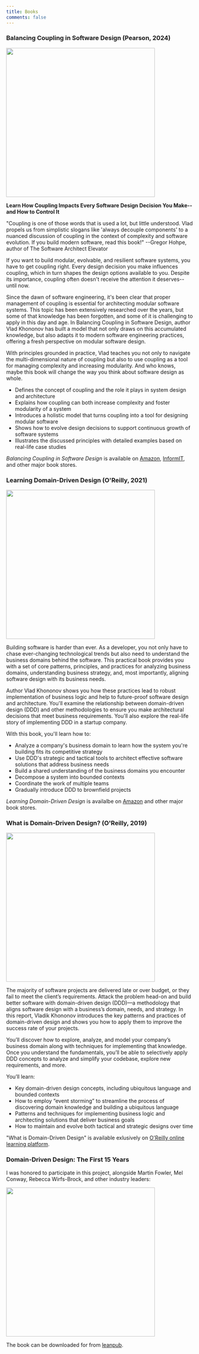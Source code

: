 ```yaml
---
title: Books
comments: false
---
```


### Balancing Coupling in Software Design (Pearson, 2024)

[<img src="/images/bcisd.jpg" alt="" width="400"/>](https://www.amazon.com/Balancing-Coupling-Software-Design-Addison-Wesley-ebook/dp/B09RV3Z3TP?crid=3KT021MCVOAHN&dib=eyJ2IjoiMSJ9.OFBJyeA-cqbOAdF36Oyf90R9pQz4DUP4ktypadnzmps1N-kYdFTQtxR9JSglNjDO.Gw00g3K9VOXa9faG_5MFuH0E4puSybPRa326yAOW_ls&dib_tag=se&keywords=balancing+coupling+in+software+design&qid=1728052868&sprefix=balancing+coupling+%2Caps%2C243&sr=8-1&linkCode=ll1&tag=vldkk-20&linkId=8206f6af7028ac19a6baa82f4084e5ad&language=en_US&ref_=as_li_ss_tl)

**Learn How Coupling Impacts Every Software Design Decision You Make--and How to Control It**

"Coupling is one of those words that is used a lot, but little understood. Vlad propels us from simplistic slogans like 'always decouple components' to a nuanced discussion of coupling in the context of complexity and software evolution. If you build modern software, read this book!" --Gregor Hohpe, author of The Software Architect Elevator

If you want to build modular, evolvable, and resilient software systems, you have to get coupling right. Every design decision you make influences coupling, which in turn shapes the design options available to you. Despite its importance, coupling often doesn't receive the attention it deserves--until now.

Since the dawn of software engineering, it's been clear that proper management of coupling is essential for architecting modular software systems. This topic has been extensively researched over the years, but some of that knowledge has been forgotten, and some of it is challenging to apply in this day and age. In Balancing Coupling in Software Design, author Vlad Khononov has built a model that not only draws on this accumulated knowledge, but also adapts it to modern software engineering practices, offering a fresh perspective on modular software design.

With principles grounded in practice, Vlad teaches you not only to navigate the multi-dimensional nature of coupling but also to use coupling as a tool for managing complexity and increasing modularity. And who knows, maybe this book will change the way you think about software design as whole.

* Defines the concept of coupling and the role it plays in system design and architecture
* Explains how coupling can both increase complexity and foster modularity of a system
* Introduces a holistic model that turns coupling into a tool for designing modular software
* Shows how to evolve design decisions to support continuous growth of software systems
* Illustrates the discussed principles with detailed examples based on real-life case studies

*Balancing Coupling in Software Design* is available on [Amazon](https://amzn.to/3BIIPyk), [InformIT](https://click.linksynergy.com/deeplink?id=XLXvHJZS*qY&mid=24808&murl=https%3A%2F%2Fwww.informit.com%2Fstore%2Fbalancing-coupling-in-software-design-universal-design-9780137353484), and other major book stores.

### Learning Domain-Driven Design (O'Reilly, 2021)
[<img src="/images/lddd.jpg" alt="" width="400"/>](https://www.amazon.com/Learning-Domain-Driven-Design-Vlad-Khononov-ebook/dp/B09J2CMJZY?crid=2ODEOUVT46GVQ&dib=eyJ2IjoiMSJ9.4uNlH2RE_QsdD4QJrBMD1nMyihhexVw0edsJ5ddGX7H1iQ_wT4_hRjhUISLJljlGJW3ioYqNZvkgKyG0qeUNAVIuikuptNuDj6U4YTAl3lr09I5IL1bi5kfKF3_XfiAbikl4xHXC9Zp3ZE39D4Wq5za8Bd-ZoR30fcxutiXgEuovJFxPH-slNFfhpJYUxK5pX4EOx_vdjzpl7A19vynm3INfDGjgj3IPybDW_dqyi50.tm_I6iF808SBzosex14kARa-yOlavI2W35tc596iMxo&dib_tag=se&keywords=learning+domain+driven+design&qid=1728052936&sprefix=learning+domain+d%2Caps%2C232&sr=8-1&linkCode=ll1&tag=vldkk-20&linkId=a9738e280361f285c33382e17e98ac16&language=en_US&ref_=as_li_ss_tl)

Building software is harder than ever. As a developer, you not only have to chase ever-changing technological trends but also need to understand the business domains behind the software. This practical book provides you with a set of core patterns, principles, and practices for analyzing business domains, understanding business strategy, and, most importantly, aligning software design with its business needs.

Author Vlad Khononov shows you how these practices lead to robust implementation of business logic and help to future-proof software design and architecture. You'll examine the relationship between domain-driven design (DDD) and other methodologies to ensure you make architectural decisions that meet business requirements. You'll also explore the real-life story of implementing DDD in a startup company.

With this book, you'll learn how to:

* Analyze a company's business domain to learn how the system you're building fits its competitive strategy
* Use DDD's strategic and tactical tools to architect effective software solutions that address business needs
* Build a shared understanding of the business domains you encounter
* Decompose a system into bounded contexts
* Coordinate the work of multiple teams
* Gradually introduce DDD to brownfield projects

*Learning Domain-Driven Design* is availalbe on [Amazon](https://amzn.to/3BH8PdO) and other major book stores.

### What is Domain-Driven Design? (O'Reilly, 2019)

[<img src="/images/whatisddd.jpg" alt="" width="400"/>](https://learning.oreilly.com/library/view/what-is-domain-driven/9781492057802/)

The majority of software projects are delivered late or over budget, or they fail to meet the client’s requirements. Attack the problem head-on and build better software with domain-driven design (DDD)—a methodology that aligns software design with a business’s domain, needs, and strategy. In this report, Vladik Khononov introduces the key patterns and practices of domain-driven design and shows you how to apply them to improve the success rate of your projects.

You’ll discover how to explore, analyze, and model your company’s business domain along with techniques for implementing that knowledge. Once you understand the fundamentals, you’ll be able to selectively apply DDD concepts to analyze and simplify your codebase, explore new requirements, and more.

You’ll learn:

* Key domain-driven design concepts, including ubiquitous language and bounded contexts
* How to employ “event storming” to streamline the process of discovering domain knowledge and building a ubiquitous language
* Patterns and techniques for implementing business logic and architecting solutions that deliver business goals
* How to maintain and evolve both tactical and strategic designs over time

"What is Domain-Driven Design" is available exlusively on [O'Reilly online learning platform](https://learning.oreilly.com/library/view/what-is-domain-driven/9781492057802/).

### Domain-Driven Design: The First 15 Years

I was honored to participate in this project, alongside Martin Fowler, Mel Conway, Rebecca Wirfs-Brock, and other industry leaders:

[<img src="/images/ddd15years.png" alt="" width="400"/>](https://leanpub.com/ddd_first_15_years)

The book can be downloaded for from [leanpub](https://leanpub.com/ddd_first_15_years).